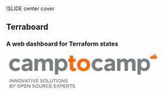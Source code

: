 !SLIDE center cover
## Terraboard

### A web dashboard for Terraform states

<div style="float: right; margin-right: 1in"><img src="../_images-base/camptocamp_square_400.png" /></div>
